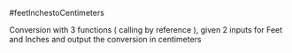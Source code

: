 #feetInchestoCentimeters

Conversion with 3 functions ( calling by reference ),  given 2 inputs for Feet and Inches and output the conversion in centimeters
